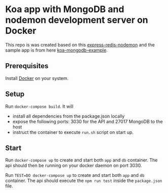 # Koa app with MongoDB and nodemon development server on Docker

This repo is was created based on this [express-redis-nodemon](https://github.com/b00giZm/docker-compose-nodejs-examples/tree/master/02-express-redis-nodemon/) and the sample app is from here [koa-mongodb-example](https://github.com/Elzair/koa-mongodb-example/).

## Prerequisites

Install [Docker](https://www.docker.com/) on your system.

## Setup

Run `docker-compose build`. It will

* install all dependencies from the package.json locally
* expose the following ports: 3030 for the API and 27017 MongoDB to the host
* instruct the container to execute `run.sh` script on start up.

## Start

Run `docker-compose up` to create and start both `app` and `db` container. The api should then be running on your docker daemon on port 3030.

Run `TEST=DO docker-compose up` to create and start both `app` and `db` container. The api should execute the `npm run test` inside the `package.json` file.